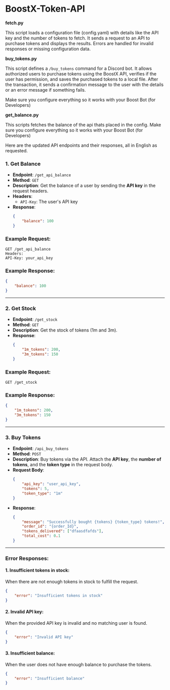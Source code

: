 # BoostX-Token-API

**fetch.py** 

This script loads a configuration file (config.yaml) with details like the API key and the number of tokens to fetch. It sends a request to an API to purchase tokens and displays the results. Errors are handled for invalid responses or missing configuration data.

**buy_tokens.py**

This script defines a `/buy_tokens` command for a Discord bot. It allows authorized users to purchase tokens using the BoostX API, verifies if the user has permission, and saves the purchased tokens to a local file. After the transaction, it sends a confirmation message to the user with the details or an error message if something fails.

Make sure you configure everything so it works with your Boost Bot (for Developers)

**get_balance.py**

This scripts fetches the balance of the api thats placed in the config. Make sure you configure everything so it works with your Boost Bot (for Developers)



Here are the updated API endpoints and their responses, all in English as requested.

### 1. **Get Balance**
- **Endpoint**: `/get_api_balance`
- **Method**: `GET`
- **Description**: Get the balance of a user by sending the **API key** in the request headers.
- **Headers**:
  - `API-Key`: The user's API key
- **Response**:
  ```json
  {
      "balance": 100
  }
  ```

### Example Request:
```http
GET /get_api_balance
Headers:
API-Key: your_api_key
```

### Example Response:
```json
{
    "balance": 100
}
```

---

### 2. **Get Stock**
- **Endpoint**: `/get_stock`
- **Method**: `GET`
- **Description**: Get the stock of tokens (1m and 3m).
- **Response**:
  ```json
  {
      "1m_tokens": 200,
      "3m_tokens": 150
  }
  ```

### Example Request:
```http
GET /get_stock
```

### Example Response:
```json
{
    "1m_tokens": 200,
    "3m_tokens": 150
}
```

---

### 3. **Buy Tokens**
- **Endpoint**: `/api_buy_tokens`
- **Method**: `POST`
- **Description**: Buy tokens via the API. Attach the **API key**, the **number of tokens**, and the **token type** in the request body.
- **Request Body**:
  ```json
  {
      "api_key": "user_api_key",
      "tokens": 5,
      "token_type": "1m"
  }
  ```
- **Response**:
  ```json
  {
      "message": "Successfully bought {tokens} {token_type} tokens!",
      "order_id": "{order_Id}",
      "tokens_delivered": ["dfaasdfafds"],
      "total_cost": 0.1
  }
  ```
  

---

### Error Responses:

#### 1. **Insufficient tokens in stock**:
When there are not enough tokens in stock to fulfill the request.

```json
{
    "error": "Insufficient tokens in stock"
}
```

#### 2. **Invalid API key**:
When the provided API key is invalid and no matching user is found.

```json
{
    "error": "Invalid API key"
}
```

#### 3. **Insufficient balance**:
When the user does not have enough balance to purchase the tokens.

```json
{
    "error": "Insufficient balance"
}
```


